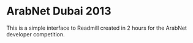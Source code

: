 ArabNet Dubai 2013
===

This is a simple interface to Readmill created in 2 hours for the ArabNet developer competition.